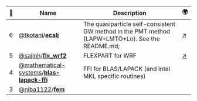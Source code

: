 |:star2: | Name | Description | 🌍|
|---|---|---|---|
|6|[@tkotani](https://github.com/tkotani)/[**ecalj**](https://github.com/tkotani/ecalj)|The quasiparticle self-consistent GW method  in the PMT method (LAPW+LMTO+Lo). See the README.md;|[:arrow_upper_right:](https://github.com/tkotani/ecalj#ecalj-)|
|5|[@sajinh](https://github.com/sajinh)/[**flx_wrf2**](https://github.com/sajinh/flx_wrf2)|FLEXPART for WRF|[:arrow_upper_right:](http://transport.nilu.no/flexpart)|
|4|[@mathematical-systems](https://github.com/mathematical-systems)/[**blas-lapack-ffi**](https://github.com/mathematical-systems/blas-lapack-ffi)|FFI for BLAS/LAPACK (and Intel MKL specific routines)||
|3|[@niba1122](https://github.com/niba1122)/[**fem**](https://github.com/niba1122/fem)|||

